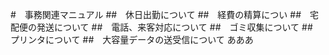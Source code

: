 #　事務関連マニュアル
##　休日出勤について
##　経費の精算につい
##　宅配便の発送について
##　電話、来客対応について
##　ゴミ収集について
##　プリンタについて
##　大容量データの送受信について
あああ
